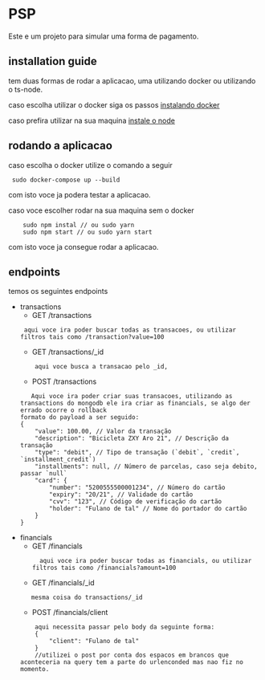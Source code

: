 # PSP
Este e um projeto para simular uma forma de pagamento.


## installation guide

tem duas formas de rodar a aplicacao, uma utilizando docker ou utilizando o ts-node.

caso escolha utilizar o docker siga os passos [instalando docker](https://www.digitalocean.com/community/tutorials/como-instalar-e-usar-o-docker-no-ubuntu-18-04-pt)

caso prefira utilizar na sua maquina [instale o node](https://nodejs.org/en/)

## rodando a aplicacao

caso escolha o docker utilize o comando a seguir

```
 sudo docker-compose up --build
```

com isto voce ja podera testar a aplicacao.


caso voce escolher rodar na sua maquina sem o docker

```
    sudo npm instal // ou sudo yarn
    sudo npm start // ou sudo yarn start
```

com isto voce ja consegue rodar a aplicacao.

## endpoints

temos os seguintes endpoints

+ transactions
    +  GET /transactions
    ```
     aqui voce ira poder buscar todas as transacoes, ou utilizar filtros tais como /transaction?value=100
    ```
    + GET /transactions/_id
    ```
        aqui voce busca a transacao pelo _id, 
    ```
    + POST /transactions
    ```
       Aqui voce ira poder criar suas transacoes, utilizando as transactions do mongodb ele ira criar as financials, se algo der errado ocorre o rollback
    formato do payload a ser seguido: 
  {
    	"value": 100.00, // Valor da transação
    	"description": "Bicicleta ZXY Aro 21", // Descrição da transação
    	"type": "debit", // Tipo de transação (`debit`, `credit`, `installment_credit`)
    	"installments": null, // Número de parcelas, caso seja debito, passar `null`
    	"card": {
    		"number": "5200555500001234", // Número do cartão
    		"expiry": "20/21", // Validade do cartão
    		"cvv": "123", // Código de verificação do cartão
    		"holder": "Fulano de tal" // Nome do portador do cartão
    	}
    }
    ```
+ financials
    + GET /financials 
      ```
        aqui voce ira poder buscar todas as financials, ou utilizar filtros tais como /financials?amount=100
      ```  
    + GET /financials/_id
     ```
        mesma coisa do transactions/_id
     ```
    + POST /financials/client
    ```
        aqui necessita passar pelo body da seguinte forma:
        {
            "client": "Fulano de tal"
        }
        //utilizei o post por conta dos espacos em brancos que aconteceria na query tem a parte do urlenconded mas nao fiz no momento.
    ```
